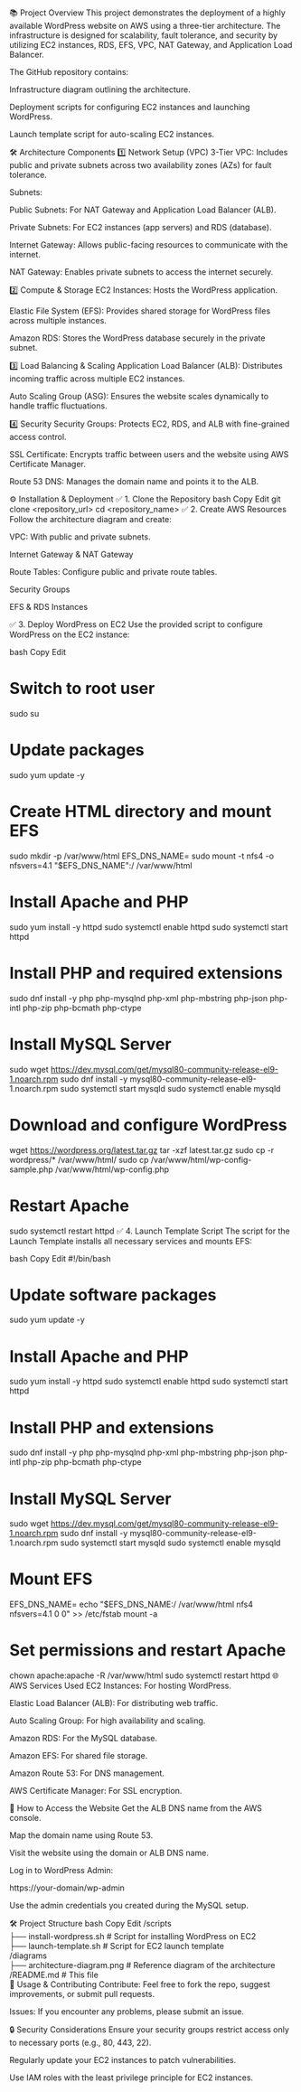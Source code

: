 📚 Project Overview
This project demonstrates the deployment of a highly available WordPress website on AWS using a three-tier architecture. The infrastructure is designed for scalability, fault tolerance, and security by utilizing EC2 instances, RDS, EFS, VPC, NAT Gateway, and Application Load Balancer.

The GitHub repository contains:

Infrastructure diagram outlining the architecture.

Deployment scripts for configuring EC2 instances and launching WordPress.

Launch template script for auto-scaling EC2 instances.

🛠️ Architecture Components
1️⃣ Network Setup (VPC)
3-Tier VPC: Includes public and private subnets across two availability zones (AZs) for fault tolerance.

Subnets:

Public Subnets: For NAT Gateway and Application Load Balancer (ALB).

Private Subnets: For EC2 instances (app servers) and RDS (database).

Internet Gateway: Allows public-facing resources to communicate with the internet.

NAT Gateway: Enables private subnets to access the internet securely.

2️⃣ Compute & Storage
EC2 Instances: Hosts the WordPress application.

Elastic File System (EFS): Provides shared storage for WordPress files across multiple instances.

Amazon RDS: Stores the WordPress database securely in the private subnet.

3️⃣ Load Balancing & Scaling
Application Load Balancer (ALB): Distributes incoming traffic across multiple EC2 instances.

Auto Scaling Group (ASG): Ensures the website scales dynamically to handle traffic fluctuations.

4️⃣ Security
Security Groups: Protects EC2, RDS, and ALB with fine-grained access control.

SSL Certificate: Encrypts traffic between users and the website using AWS Certificate Manager.

Route 53 DNS: Manages the domain name and points it to the ALB.

⚙️ Installation & Deployment
✅ 1. Clone the Repository
bash
Copy
Edit
git clone <repository_url>
cd <repository_name>
✅ 2. Create AWS Resources
Follow the architecture diagram and create:

VPC: With public and private subnets.

Internet Gateway & NAT Gateway

Route Tables: Configure public and private route tables.

Security Groups

EFS & RDS Instances

✅ 3. Deploy WordPress on EC2
Use the provided script to configure WordPress on the EC2 instance:

bash
Copy
Edit
# Switch to root user
sudo su

# Update packages
sudo yum update -y

# Create HTML directory and mount EFS
sudo mkdir -p /var/www/html
EFS_DNS_NAME=<your-efs-dns>
sudo mount -t nfs4 -o nfsvers=4.1 "$EFS_DNS_NAME":/ /var/www/html

# Install Apache and PHP
sudo yum install -y httpd
sudo systemctl enable httpd
sudo systemctl start httpd

# Install PHP and required extensions
sudo dnf install -y php php-mysqlnd php-xml php-mbstring php-json php-intl php-zip php-bcmath php-ctype

# Install MySQL Server
sudo wget https://dev.mysql.com/get/mysql80-community-release-el9-1.noarch.rpm
sudo dnf install -y mysql80-community-release-el9-1.noarch.rpm
sudo systemctl start mysqld
sudo systemctl enable mysqld

# Download and configure WordPress
wget https://wordpress.org/latest.tar.gz
tar -xzf latest.tar.gz
sudo cp -r wordpress/* /var/www/html/
sudo cp /var/www/html/wp-config-sample.php /var/www/html/wp-config.php

# Restart Apache
sudo systemctl restart httpd
✅ 4. Launch Template Script
The script for the Launch Template installs all necessary services and mounts EFS:

bash
Copy
Edit
#!/bin/bash
# Update software packages
sudo yum update -y

# Install Apache and PHP
sudo yum install -y httpd
sudo systemctl enable httpd
sudo systemctl start httpd

# Install PHP and extensions
sudo dnf install -y php php-mysqlnd php-xml php-mbstring php-json php-intl php-zip php-bcmath php-ctype

# Install MySQL Server
sudo wget https://dev.mysql.com/get/mysql80-community-release-el9-1.noarch.rpm
sudo dnf install -y mysql80-community-release-el9-1.noarch.rpm
sudo systemctl start mysqld
sudo systemctl enable mysqld

# Mount EFS
EFS_DNS_NAME=<your-efs-dns>
echo "$EFS_DNS_NAME:/ /var/www/html nfs4 nfsvers=4.1 0 0" >> /etc/fstab
mount -a

# Set permissions and restart Apache
chown apache:apache -R /var/www/html
sudo systemctl restart httpd
🌐 AWS Services Used
EC2 Instances: For hosting WordPress.

Elastic Load Balancer (ALB): For distributing web traffic.

Auto Scaling Group: For high availability and scaling.

Amazon RDS: For the MySQL database.

Amazon EFS: For shared file storage.

Amazon Route 53: For DNS management.

AWS Certificate Manager: For SSL encryption.

🚀 How to Access the Website
Get the ALB DNS name from the AWS console.

Map the domain name using Route 53.

Visit the website using the domain or ALB DNS name.

Log in to WordPress Admin:

https://your-domain/wp-admin

Use the admin credentials you created during the MySQL setup.

🛠️ Project Structure
bash
Copy
Edit
/scripts  
 ├── install-wordpress.sh          # Script for installing WordPress on EC2  
 ├── launch-template.sh            # Script for EC2 launch template  
/diagrams  
 ├── architecture-diagram.png      # Reference diagram of the architecture  
/README.md                         # This file  
🚦 Usage & Contributing
Contribute: Feel free to fork the repo, suggest improvements, or submit pull requests.

Issues: If you encounter any problems, please submit an issue.

🔒 Security Considerations
Ensure your security groups restrict access only to necessary ports (e.g., 80, 443, 22).

Regularly update your EC2 instances to patch vulnerabilities.

Use IAM roles with the least privilege principle for EC2 instances.








